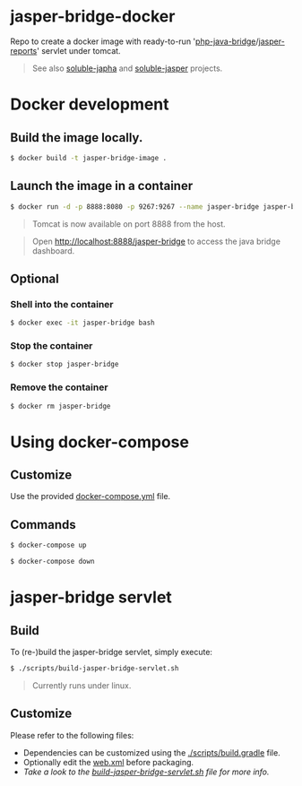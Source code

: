 # jasper-bridge-docker

Repo to create a docker image with ready-to-run '[php-java-bridge](https://github.com/belgattitude/php-java-bridge)/[jasper-reports](https://community.jaspersoft.com/project/jasperreports-library)' servlet under tomcat.

> See also [soluble-japha](https://github.com/belgattitude/soluble-japha) and [soluble-jasper](https://github.com/belgattitude/soluble-jasper) projects.
  

# Docker development

## Build the image locally. 

```bash
$ docker build -t jasper-bridge-image .
```

## Launch the image in a container

```bash
$ docker run -d -p 8888:8080 -p 9267:9267 --name jasper-bridge jasper-bridge-image
```

> Tomcat is now available on port 8888 from the host. 

> Open [http://localhost:8888/jasper-bridge](http://localhost:8888/jasper-bridge) to access the java bridge dashboard.


## Optional

### Shell into the container

```bash
$ docker exec -it jasper-bridge bash
```

### Stop the container

```bash
$ docker stop jasper-bridge
```

### Remove the container

```bash
$ docker rm jasper-bridge
```


# Using docker-compose

## Customize

Use the provided [docker-compose.yml](./docker-compose.yml) file.

## Commands

```bash
$ docker-compose up
```    

```bash
$ docker-compose down
```    

# jasper-bridge servlet

## Build

To (re-)build the jasper-bridge servlet, simply execute:

```bash
$ ./scripts/build-jasper-bridge-servlet.sh
```

> Currently runs under linux.

## Customize 

Please refer to the following files:

- Dependencies can be customized using the [./scripts/build.gradle](./scripts/build.gradle) file.
- Optionally edit the [web.xml](./scripts/web.xml) before packaging.
- *Take a look to the [build-jasper-bridge-servlet.sh](./scripts/build-jasper-bridge-servlet.sh) file for more info.*

   

 


